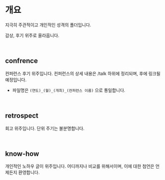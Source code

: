 # 개요

지극히 주관적이고 개인적인 성격의 폴더입니다.

감상, 후기 위주로 올라옵니다.

<br />

## confrence

컨퍼런스 후기 위주입니다. 컨퍼런스의 상세 내용은 /talk 하위에 정리되며, 후에 링크될 예정입니다.

- 파일명은 `(연도)_(월)_(개최)_(컨퍼런스 이름)` 으로 통일합니다.

<br />

## retrospect
회고 위주입니다. 단위 주기는 불분명합니다.


<br />

## know-how

개인적인 노하우 글이 위주입니다. 어디까지나 비교를 위해서이며, 이에 대한 첨언은 언제든지 환영합니다.